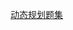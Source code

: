 [动态规划题集](https://www.cnblogs.com/AndyJee/tag/%E5%8A%A8%E6%80%81%E8%A7%84%E5%88%92/default.html?page=1)  
